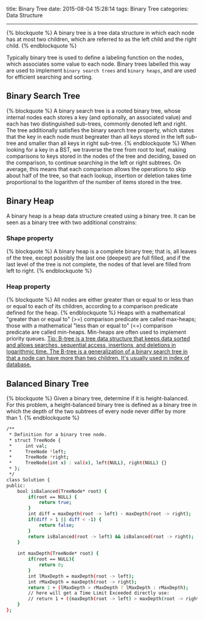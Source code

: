 title: Binary Tree
date: 2015-08-04 15:28:14
tags: Binary Tree
categories: Data Structure

---

{% blockquote %}
A binary tree is a tree data structure in which each node has at most two children, which are referred to as the left child and the right child.
{% endblockquote %}

Typically binary tree is used to define a labeling function on the nodes, which associates some value to each node. Binary trees labelled this way are used to implement `binary search trees` and `binary heaps`, and are used for efficient searching and sorting.
<!--more-->
## Binary Search Tree
{% blockquote %}
A binary search tree is a rooted binary tree, whose internal nodes each stores a key (and optionally, an associated value) and each has two distinguished sub-trees, commonly denoted left and right. The tree additionally satisfies the binary search tree property, which states that the key in each node must begreater than all keys stored in the left sub-tree and smaller than all keys in right sub-tree.
{% endblockquote %}
When looking for a key in a BST, we traverse the tree from root to leaf, making comparisons to keys stored in the nodes of the tree and deciding, based on the comparison, to continue searching in the left or right subtrees. On average, this means that each comparison allows the operations to skip about half of the tree, so that each lookup, insertion or deletion takes time proportional to the logarithm of the number of items stored in the tree.

## Binary Heap

A binary heap is a heap data structure created using a binary tree. It can be seen as a binary tree with two additional constrains:
### Shape property
{% blockquote %}
A binary heap is a complete binary tree; that is, all leaves of the tree, except possibly the last one (deepest) are full filled, and if the last level of the tree is not complete, the nodes of that level are filled from left to right.
{% endblockquote %}
### Heap property
{% blockquote %}
All nodes are either greater than or equal to or less than or equal to each of its children, according to a comparison predicate defined for the heap.
{% endblockquote %}
Heaps with a mathematical "greater than or equal to" (>=) comparison predicate are called max-heaps; those with a mathematical "less than or equal to" (<=) comparison predicate are called min-heaps. Min-heaps are often used to implement priority queues.
<u>
    Tip: B-tree is a tree data structure that keeps data sorted and allows searches, sequential access, insertions, and deletions in logarithmic time. The B-tree is a generalization of a binary search tree in that a node can have more than two children. It's usually used in index of database.
</u>

## Balanced Binary Tree
{% blockquote %}
Given a binary tree, determine if it is height-balanced.
For this problem, a height-balanced binary tree is defined as a binary tree in which the depth of the two subtrees of every node never differ by more than 1.
{% endblockquote %}

``` bash
/**
 * Definition for a binary tree node.
 * struct TreeNode {
 *     int val;
 *     TreeNode *left;
 *     TreeNode *right;
 *     TreeNode(int x) : val(x), left(NULL), right(NULL) {}
 * };
 */
class Solution {
public:
    bool isBalanced(TreeNode* root) {
        if(root == NULL) {
            return true;
        }
        int diff = maxDepth(root -> left) - maxDepth(root -> right);
        if(diff > 1 || diff < -1) {
            return false;
        }
        return isBalanced(root -> left) && isBalanced(root -> right);
    }
    
    int maxDepth(TreeNode* root) {
        if(root == NULL){
            return 0;
        }
        int lMaxDepth = maxDepth(root -> left);
        int rMaxDepth = maxDepth(root -> right);
        return 1 + (lMaxDepth > rMaxDepth ? lMaxDepth : rMaxDepth);
        // here will get a Time Limit Exceeded directly use:
        // return 1 + ((maxDepth(root -> left) > maxDepth(root -> right)) ? maxDepth(root -> left) : maxDepth(root -> right));
    }
};
```
